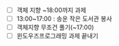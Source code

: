 - [ ] 객체 지향 ~18:00까지 과제
- [ ] 13:00~17:00 : 송운 작은 도서관 봉사
- [ ] 객체지향 무조건 풀기(~17:00)
- [ ] 윈도우즈프로그래밍 과제 끝내기